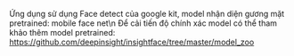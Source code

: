 Ứng dụng sử dụng Face detect của google kit, model nhận diện gương mặt pretrained: mobile face net\n
Để cải tiến độ chính xác model có thể tham khảo thêm model pretrained:
https://github.com/deepinsight/insightface/tree/master/model_zoo
